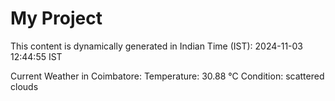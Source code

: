 # My Project

This content is dynamically generated in Indian Time (IST): 2024-11-03 12:44:55 IST


Current Weather in Coimbatore:
Temperature: 30.88 °C
Condition: scattered clouds

